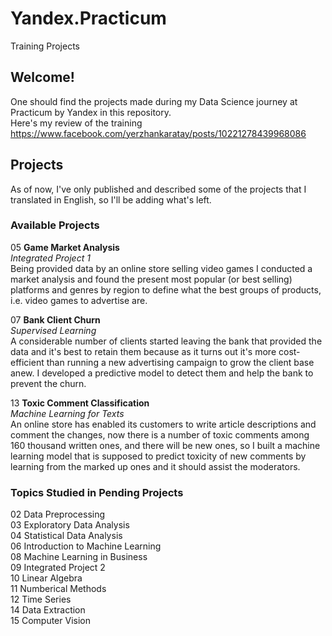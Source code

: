 # Yandex.Practicum
Training Projects

## Welcome! 

One should find the projects made during my Data Science journey at Practicum by Yandex in this repository. \
Here's my review of the training https://www.facebook.com/yerzhankaratay/posts/10221278439968086

## Projects

As of now, I've only published and described some of the projects that I translated in English, so I'll be adding what's left.

### Available Projects

05 **Game Market Analysis** \
*Integrated Project 1* \
Being provided data by an online store selling video games I conducted a market analysis and found the present most popular (or best selling) platforms and genres by region to define what the best groups of products, i.e. video games to advertise are.

07 **Bank Client Churn** \
*Supervised Learning* \
A considerable number of clients started leaving the bank that provided the data and it's best to retain them because as it turns out it's more cost-efficient than running a new advertising campaign to grow the client base anew. I developed a predictive model to detect them and help the bank to prevent the churn.

13 **Toxic Comment Classification** \
*Machine Learning for Texts* \
An online store has enabled its customers to write article descriptions and comment the changes, now there is a number of toxic comments among 160 thousand written ones, and there will be new ones, so I built a machine learning model that is supposed to predict toxicity of new comments by learning from the marked up ones and it should assist the moderators.


### Topics Studied in Pending Projects

02 Data Preprocessing \
03 Exploratory Data Analysis \
04 Statistical Data Analysis \
06 Introduction to Machine Learning \
08 Machine Learning in Business \
09 Integrated Project 2 \
10 Linear Algebra \
11 Numberical Methods \
12 Time Series \
14 Data Extraction \
15 Computer Vision
